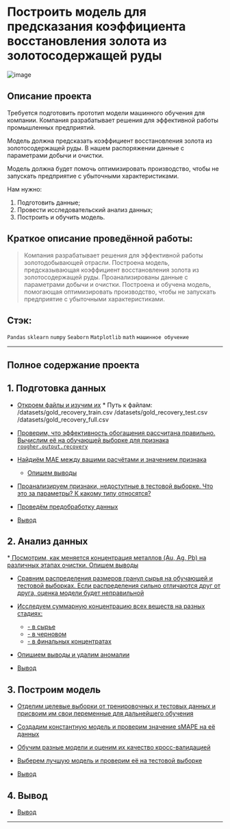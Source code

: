 # Построить модель для предсказания коэффициента восстановления золота из золотосодержащей руды

![image](https://user-images.githubusercontent.com/76148212/122680989-d45fa800-d1fa-11eb-90b5-16da43b5ec51.png)

## Описание проекта

Требуется подготовить прототип модели машинного обучения для компании. Компания разрабатывает решения для эффективной работы промышленных предприятий.

Модель должна предсказать коэффициент восстановления золота из золотосодержащей руды. В нашем распоряжении данные с параметрами добычи и очистки. 

Модель должна будет помочь оптимизировать производство, чтобы не запускать предприятие с убыточными характеристиками.

Нам нужно:

1. Подготовить данные;
2. Провести исследовательский анализ данных;
3. Построить и обучить модель.
## Краткое описание проведённой работы:<br>
> Компания разрабатывает решения для эффективной работы золотодобывающей отрасли.
Построена модель, предсказывающая коэффициент восстановления золота из золотосодержащей руды. Проанализированы данные с параметрами добычи и очистки.
Построена и обучена модель, помогающая оптимизировать производство, чтобы не запускать предприятие с убыточными характеристиками.

## Стэк:
`Pandas`
`sklearn`
`numpy`
`Seaborn`
`Matplotlib`
`math`
`машинное обучение`

---
## Полное содержание проекта
<a id='start'></a>

## 1. Подготовка данных
   * <a href='#step_1'> Откроем файлы и изучим их</a>
           * Путь к файлам:
                /datasets/gold_recovery_train.csv
                /datasets/gold_recovery_test.csv
                /datasets/gold_recovery_full.csv
   * <a href='#step_1.1'> Проверим, что эффективность обогащения рассчитана правильно. Вычислим её на обучающей выборке для признака `rougher.output.recovery` </a>
   * <a href='#step_1.2'> Найдиём MAE между вашими расчётами и значением признака</a>
       * <a href='#step_1.2.1'> Опишем выводы</a>   
   * <a href='#step_1.3'> Проанализируем признаки, недоступные в тестовой выборке. Что это за параметры? К какому типу относятся?</a>
   * <a href='#step_1.4'> Проведём предобработку данных</a>
   
   * <a href='#step_1.end'> Вывод </a>

## 2. Анализ данных
   *<a href='#step_2'> Посмотрим, как меняется концентрация металлов (Au, Ag, Pb) на различных этапах очистки. Опишем выводы </a>
   * <a href='#step_2.1'>  Сравним распределения размеров гранул сырья на обучающей и тестовой выборках. Если распределения сильно отличаются друг от друга, оценка модели будет неправильной</a>
   * <a href='#step_2.2'> Исследуем суммарную концентрацию всех веществ на разных стадиях:</a>
       * <a href='#step_2.2.1'>- в сырье</a>
       * <a href='#step_2.2.2'>- в черновом</a>
       * <a href='#step_2.2.3'>- в финальных концентратах</a><br>
     
   * <a href='#step_2.2.end'> Опишием выводы и удалим аномалии</a>             
   * <a href='#step_2.end'> Вывод </a>
   
## 3. Построим модель
   * <a href='#step_3'> Отделим целевые выборки от тренировочных и тестовых данных и присвоим им свои переменные для дальнейшего обучения </a>
   * <a href='#step_3.1.k'>Создадим константную модель и проверим значение sMAPE на её данных</a>
   
   * <a href='#step_3.1'>Обучим разные модели и оценим их качество кросс-валидацией</a>
   * <a href='#step_3.2'>Выберем лучшую модель и проверим её на тестовой выборке</a>
       
   * <a href='#step_3.end'> Вывод </a>
   
## 4. Вывод
   * <a href='#step_4.end'> Вывод </a>
   ---
